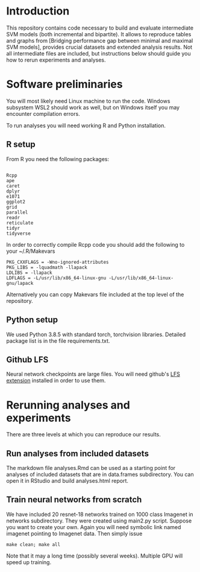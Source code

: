 # Introduction

This repository contains code necessary to build and evaluate intermediate SVM models (both incremental and bipartite). It allows to reproduce tables and graphs from [Bridging performance gap between minimal and maximal SVM models], provides crucial datasets and extended analysis results. Not all intermediate files are included, but instructions below should guide you how to rerun experiments and analyses.

# Software preliminaries

You will most likely need Linux machine to run the code. Windows subsystem WSL2 should work as well, but on Windows itself you may encounter compilation errors.

To run analyses you will need working R and Python installation. 

## R setup
From R you need the following packages:

<code>
Rcpp
ape
caret
dplyr
e1071
ggplot2 
grid
parallel
readr
reticulate
tidyr
tidyverse
</code>

In order to correctly compile Rcpp code you should add the following to your  ~/.R/Makevars

```
PKG_CXXFLAGS = -Wno-ignored-attributes
PKG_LIBS = -lquadmath -llapack
LDLIBS = -llapack
LDFLAGS = -L/usr/lib/x86_64-linux-gnu -L/usr/lib/x86_64-linux-gnu/lapack
```

Alternatively you can copy Makevars file included at the top level of the repository.

## Python setup

We used Python 3.8.5 with standard torch, torchvision libraries. Detailed package list is in the file requirements.txt.

## Github LFS 

Neural network checkpoints are large files. You will need github's [LFS extension](https://docs.github.com/en/repositories/working-with-files/managing-large-files/installing-git-large-file-storage) installed in order to use them.


# Rerunning analyses and experiments

There are three levels at which you can reproduce our results.

## Run analyses from included datasets

The markdown file analyses.Rmd can be used as a starting point for analyses of included datasets that are in data.frames
subdirectory.  You can open it in RStudio and build analyses.html report. 


## Train neural networks from scratch

We have included 20 resnet-18 networks trained on 1000 class Imagenet in networks subdirectory. They were created using main2.py script. Suppose you want to create your own. Again you will need symbolic link named imagenet pointing to Imagenet data. Then simply issue

```
make clean; make all
```

Note that it may a long time (possibly several weeks). Multiple GPU will speed up training.
